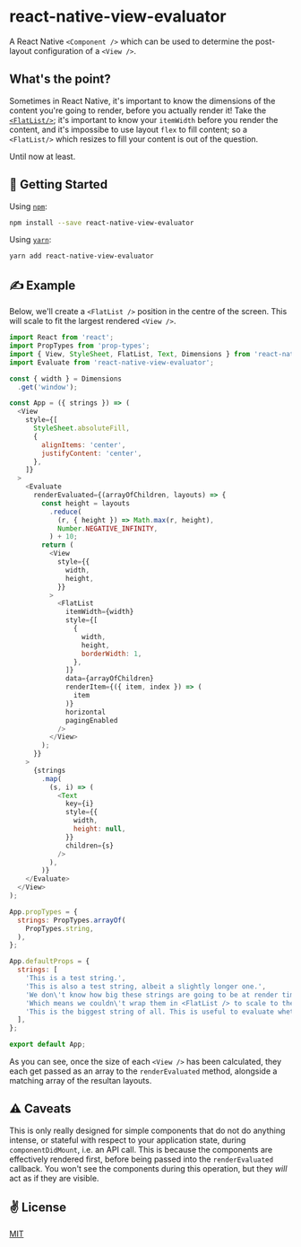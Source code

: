 # react-native-view-evaluator
A React Native `<Component />` which can be used to determine the post-layout configuration of a `<View />`.

## What's the point?
Sometimes in React Native, it's important to know the dimensions of the content you're going to render, before you actually render it! Take the [`<FlatList/>`](https://facebook.github.io/react-native/docs/flatlist.html); it's important to know your `itemWidth` before you render the content, and it's impossibe to use layout `flex` to fill content; so a `<FlatList/>` which resizes to fill your content is out of the question.

Until now at least.

## 🚀 Getting Started

Using [`npm`]():

```sh
npm install --save react-native-view-evaluator
```

Using [`yarn`]():

```sh
yarn add react-native-view-evaluator
```

## ✍️ Example

Below, we'll create a `<FlatList />` position in the centre of the screen. This will scale to fit the largest rendered `<View />`.

```javascript
import React from 'react';
import PropTypes from 'prop-types';
import { View, StyleSheet, FlatList, Text, Dimensions } from 'react-native';
import Evaluate from 'react-native-view-evaluator';

const { width } = Dimensions
  .get('window');

const App = ({ strings }) => (
  <View
    style={[
      StyleSheet.absoluteFill,
      {
        alignItems: 'center',
        justifyContent: 'center',
      },
    ]}
  >
    <Evaluate 
      renderEvaluated={(arrayOfChildren, layouts) => {
        const height = layouts
          .reduce(
            (r, { height }) => Math.max(r, height),
            Number.NEGATIVE_INFINITY,
          ) + 10;
        return (
          <View
            style={{
              width,
              height,
            }}
          >
            <FlatList
              itemWidth={width}
              style={[
                {
                  width,
                  height,
                  borderWidth: 1,
                },
              ]}
              data={arrayOfChildren}
              renderItem={({ item, index }) => (
                item
              )}
              horizontal
              pagingEnabled
            />
          </View> 
        );
      }}
    >
      {strings
        .map(
          (s, i) => (
            <Text
              key={i}
              style={{
                width,
                height: null,
              }}
              children={s}
            />
          ),
        )}
    </Evaluate>
  </View>
);

App.propTypes = {
  strings: PropTypes.arrayOf(
    PropTypes.string,
  ),
};

App.defaultProps = {
  strings: [
    'This is a test string.',
    'This is also a test string, albeit a slightly longer one.',
    'We don\'t know how big these strings are going to be at render time.',
    'Which means we couldn\'t wrap them in <FlatList /> to scale to the maximum height',
    'This is the biggest string of all. This is useful to evaluate whether the rendered <FlatList/> is a giant box that has mostly empty space around all of the pages but this one.',
  ],
};

export default App;
```

As you can see, once the size of each `<View />` has been calculated, they each get passed as an array to the `renderEvaluated` method, alongside a matching array of the resultan layouts.


## ⚠️ Caveats
This is only really designed for simple components that do not do anything intense, or stateful with respect to your application state, during `componentDidMount`, i.e. an API call. This is because the components are effectively rendered first, before being passed into the `renderEvaluated` callback. You won't see the components during this operation, but they _will_ act as if they are visible.

## ✌️ License
[MIT](https://opensource.org/licenses/MIT)


